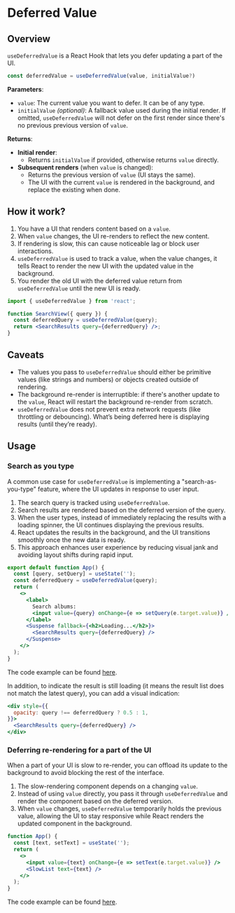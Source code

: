 # Deferred Value

## Overview

`useDeferredValue` is a React Hook that lets you defer updating a part of the UI.

```js
const deferredValue = useDeferredValue(value, initialValue?)
```

**Parameters**:
- `value`: The current value you want to defer. It can be of any type.
- `initialValue` *(optional)*: A fallback value used during the initial render. If omitted, `useDeferredValue` will not defer on the first render since there's no previous previous version of `value`.

**Returns**:
- **Initial render**:
  - Returns `initialValue` if provided, otherwise returns `value` directly.
- **Subsequent renders** (when `value` is changed):
  - Returns the previous version of `value` (UI stays the same).
  - The UI with the current `value` is rendered in the background, and replace the existing when done.


## How it work?

1. You have a UI that renders content based on a `value`.
2. When `value` changes, the UI re-renders to reflect the new content.
3. If rendering is slow, this can cause noticeable lag or block user interactions.
4. `useDeferredValue` is used to track a value, when the value changes, it tells React to render the new UI with the updated value in the background.
5. You render the old UI with the deferred value return from `useDeferredValue` until the new UI is ready.

```jsx
import { useDeferredValue } from 'react';

function SearchView({ query }) {
  const deferredQuery = useDeferredValue(query);
  return <SearchResults query={deferredQuery} />;
}
```


## Caveats

- The values you pass to `useDeferredValue` should either be primitive values (like strings and numbers) or objects created outside of rendering.
- The background re-render is interruptible: if there's another update to the `value`, React will restart the background re-render from scratch.
- `useDeferredValue` does not prevent extra network requests (like throttling or debouncing). What’s being deferred here is displaying results (until they’re ready).


## Usage

### Search as you type

A common use case for `useDeferredValue` is implementing a "search-as-you-type" feature, where the UI updates in response to user input.

1. The search query is tracked using `useDeferredValue`.
2. Search results are rendered based on the deferred version of the query.
3. When the user types, instead of immediately replacing the results with a loading spinner, the UI continues displaying the previous results.
4. React updates the results in the background, and the UI transitions smoothly once the new data is ready.
5. This approach enhances user experience by reducing visual jank and avoiding layout shifts during rapid input.

```jsx
export default function App() {
  const [query, setQuery] = useState('');
  const deferredQuery = useDeferredValue(query);
  return (
    <>
      <label>
        Search albums:
        <input value={query} onChange={e => setQuery(e.target.value)} />
      </label>
      <Suspense fallback={<h2>Loading...</h2>}>
        <SearchResults query={deferredQuery} />
      </Suspense>
    </>
  );
}
```

The code example can be found [here](https://react.dev/reference/react/useDeferredValue#showing-stale-content-while-fresh-content-is-loading).

In addition, to indicate the result is still loading (it means the result list does not match the latest query), you can add a visual indication:

```jsx
<div style={{
  opacity: query !== deferredQuery ? 0.5 : 1,
}}>
  <SearchResults query={deferredQuery} />
</div>
```


### Deferring re-rendering for a part of the UI

When a part of your UI is slow to re-render, you can offload its update to the background to avoid blocking the rest of the interface.

1. The slow-rendering component depends on a changing `value`.
2. Instead of using `value` directly, you pass it through `useDeferredValue` and render the component based on the deferred version.
3. When `value` changes, `useDeferredValue` temporarily holds the previous value, allowing the UI to stay responsive while React renders the updated component in the background.

```jsx
function App() {
  const [text, setText] = useState('');
  return (
    <>
      <input value={text} onChange={e => setText(e.target.value)} />
      <SlowList text={text} />
    </>
  );
}
```

The code example can be found [here](https://react.dev/reference/react/useDeferredValue#deferring-re-rendering-for-a-part-of-the-ui).